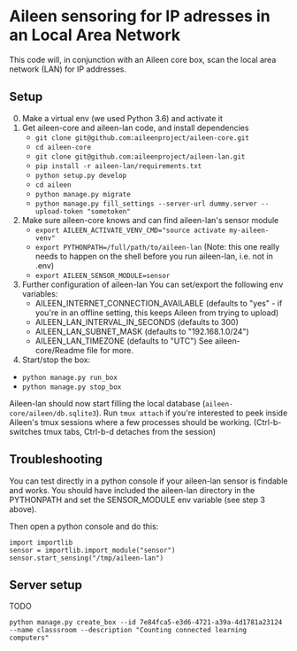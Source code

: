 # Aileen sensoring for IP adresses in an Local Area Network

This code will, in conjunction with an Aileen core box,
scan the local area network (LAN) for IP addresses.


## Setup

0. Make a virtual env (we used Python 3.6) and activate it
1. Get aileen-core and aileen-lan code, and install dependencies
   * `git clone git@github.com:aileenproject/aileen-core.git`
   * `cd aileen-core`
   * `git clone git@github.com:aileenproject/aileen-lan.git`
   * `pip install -r aileen-lan/requirements.txt`
   * `python setup.py develop` 
   * `cd aileen`
   * `python manage.py migrate`
   * `python manage.py fill_settings --server-url dummy.server --upload-token "sometoken"`
2. Make sure aileen-core knows and can find aileen-lan's sensor module
    * `export AILEEN_ACTIVATE_VENV_CMD="source activate my-aileen-venv"`
    * `export PYTHONPATH=/full/path/to/aileen-lan` (Note: this one really needs to happen on the shell before you run aileen-lan, i.e. not in .env)
    * `export AILEEN_SENSOR_MODULE=sensor`
3. Further configuration of aileen-lan
   You can set/export the following env variables:
    * AILEEN_INTERNET_CONNECTION_AVAILABLE (defaults to "yes" - if you're in an offline setting, this keeps Aileen from trying to upload)
    * AILEEN_LAN_INTERVAL_IN_SECONDS (defaults to 300)
    * AILEEN_LAN_SUBNET_MASK (defaults to "192.168.1.0/24")
    * AILEEN_LAN_TIMEZONE (defaults to "UTC")
   See aileen-core/Readme file for more.
4. Start/stop the box:
  * `python manage.py run_box`
  * `python manage.py stop_box`

Aileen-lan should now start filling the local database (`aileen-core/aileen/db.sqlite3`). Run `tmux attach` if you're interested to peek inside Aileen's tmux sessions where a few processes should be working.
(Ctrl-b-<tab-index> switches tmux tabs, Ctrl-b-d detaches from the session)


## Troubleshooting

You can test directly in a python console if your aileen-lan sensor is findable and works.
You should have included the aileen-lan directory in the PYTHONPATH and set the SENSOR_MODULE env variable (see step 3 above).

Then open a python console and do this:

    import importlib
    sensor = importlib.import_module("sensor") 
    sensor.start_sensing("/tmp/aileen-lan")



## Server setup

TODO

`python manage.py create_box --id 7e84fca5-e3d6-4721-a39a-4d1781a23124 --name classsroom --description "Counting connected learning computers"`
